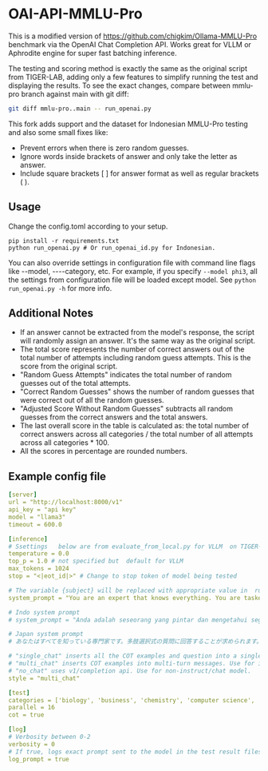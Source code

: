 # OAI-API-MMLU-Pro

This is a modified version of https://github.com/chigkim/Ollama-MMLU-Pro benchmark via the OpenAI Chat Completion API. Works great for VLLM or Aphrodite engine for super fast batching inference.

The  testing and scoring  method is exactly the same as the original script from TIGER-LAB, adding only a few features to simplify running the test and displaying the results. To see the exact changes, compare between mmlu-pro branch against main with git diff:

```bash
git diff mmlu-pro..main -- run_openai.py
```

This fork adds support and the dataset for Indonesian MMLU-Pro testing and also some small fixes like: 
- Prevent errors when there is zero random guesses.
- Ignore words inside brackets of answer and only take the letter as answer.
- Include square brackets [ ] for answer format as well as regular brackets ( ).

## Usage

Change the config.toml according to your setup.

```shell
pip install -r requirements.txt
python run_openai.py # Or run_openai_id.py for Indonesian.
```

You can also override   settings in configuration file    with  command line flags like --model, ----category, etc. For example, if you   specify `--model phi3`, all the settings  from configuration file will be loaded except model. See `python run_openai.py -h` for more info.

## Additional Notes

* If an answer cannot be extracted from the model's response, the script will randomly assign an answer. It's the same way as the original script.
* The total score represents the number of correct answers out of the total number of attempts including random guess attempts. This is the score from the original script.
* "Random Guess Attempts" indicates the total number of random guesses out of the total attempts.
* "Correct Random Guesses" shows the number of random guesses that were correct out of all the random guesses.
* "Adjusted Score Without Random Guesses" subtracts all random guesses from the correct answers and the total answers.
* The last overall   score in the table  is calculated as: the total number of correct answers across all categories / the total number of all attempts across all categories * 100.
* All the   scores in percentage are rounded numbers.

## Example config file
```yaml
[server]
url = "http://localhost:8000/v1"
api_key = "api key"
model = "llama3"
timeout = 600.0

[inference]
# Ssettings   below are from evaluate_from_local.py for VLLM  on TIGER-AI-Lab/MMLU-Pro
temperature = 0.0
top_p = 1.0 # not specified but  default for VLLM
max_tokens = 1024
stop = "<|eot_id|>" # Change to stop token of model being tested

# The variable {subject} will be replaced with appropriate value in  runtime.
system_prompt = "You are an expert that knows everything. You are tasked with answering a multiple-choice question. The following is a multiple choice question (with answers) about {subject}. Give your final answer in the format of `The answer is (chosen answer)`."

# Indo system prompt
# system_prompt = "Anda adalah seseorang yang pintar dan mengetahui segalanya. Anda diberi perintah untuk menjawab pertanyaan pilihan ganda. Berikut adalah pertanyaan pilihan ganda tentang {subject}. Jawab dengan format: 'Jawabannya adalah (pilihan jawaban)'."

# Japan system prompt
# あなたはすべてを知っている専門家です。多肢選択式の質問に回答することが求められます。次は、{subject} に関する多肢選択式の質問です。最終的な回答を「答えは (選択した回答) です」という形式で入力してください。

# "single_chat" inserts all the COT examples and question into a single message. Default  style for GPT-4O script, but raises a lot of format issues especially for small models.
# "multi_chat" inserts COT examples into multi-turn messages. Use for instruct/chat models.
# "no_chat" uses v1/completion api. Use for non-instruct/chat model.
style = "multi_chat"

[test]
categories = ['biology', 'business', 'chemistry', 'computer science', 'economics', 'engineering', 'health', 'history', 'law', 'math', 'philosophy', 'physics', 'psychology', 'other']
parallel = 16
cot = true

[log]
# Verbosity between 0-2
verbosity = 0
# If true, logs exact prompt sent to the model in the test result files.
log_prompt = true
```
